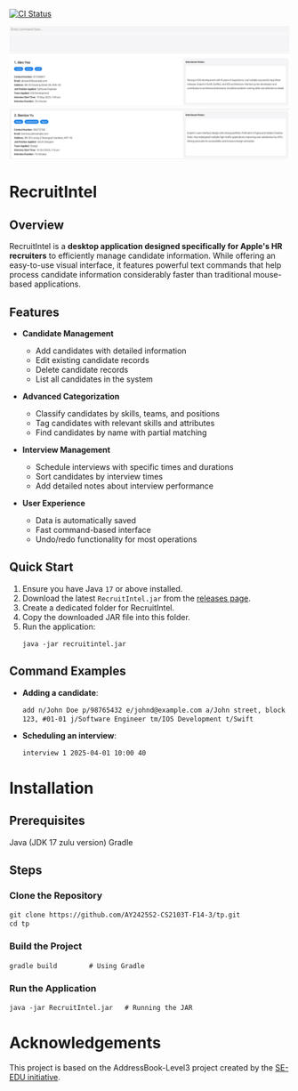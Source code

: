 [![CI Status](https://github.com/AY2425S2-CS2103T-F14-3/tp/workflows/Java%20CI/badge.svg)](https://github.com/AY2425S2-CS2103T-F14-3/tp/actions)

![Ui](docs/images/Ui.png)

# RecruitIntel

## Overview

RecruitIntel is a **desktop application designed specifically for Apple's HR recruiters** to efficiently manage candidate information. While offering an easy-to-use visual interface, it features powerful text commands that help process candidate information considerably faster than traditional mouse-based applications.

## Features

* **Candidate Management**
    * Add candidates with detailed information
    * Edit existing candidate records
    * Delete candidate records
    * List all candidates in the system

* **Advanced Categorization**
    * Classify candidates by skills, teams, and positions
    * Tag candidates with relevant skills and attributes
    * Find candidates by name with partial matching

* **Interview Management**
    * Schedule interviews with specific times and durations
    * Sort candidates by interview times
    * Add detailed notes about interview performance

* **User Experience**
    * Data is automatically saved
    * Fast command-based interface
    * Undo/redo functionality for most operations

## Quick Start

1. Ensure you have Java `17` or above installed.
2. Download the latest `RecruitIntel.jar` from the [releases page](https://github.com/AY2425S2-CS2103T-F14-3/tp/releases).
3. Create a dedicated folder for RecruitIntel.
4. Copy the downloaded JAR file into this folder.
5. Run the application:
   ```
   java -jar recruitintel.jar
   ```

## Command Examples

* **Adding a candidate**:
  ```
  add n/John Doe p/98765432 e/johnd@example.com a/John street, block 123, #01-01 j/Software Engineer tm/IOS Development t/Swift
  ```

* **Scheduling an interview**:
  ```
  interview 1 2025-04-01 10:00 40
  ```

# Installation
## Prerequisites

Java (JDK 17 zulu version)
Gradle

## Steps

### Clone the Repository

```
git clone https://github.com/AY2425S2-CS2103T-F14-3/tp.git
cd tp
```
### Build the Project

```
gradle build        # Using Gradle
```

### Run the Application
```
java -jar RecruitIntel.jar   # Running the JAR
```

# Acknowledgements
This project is based on the AddressBook-Level3 project created by
the [SE-EDU initiative](https://se-education.org).
